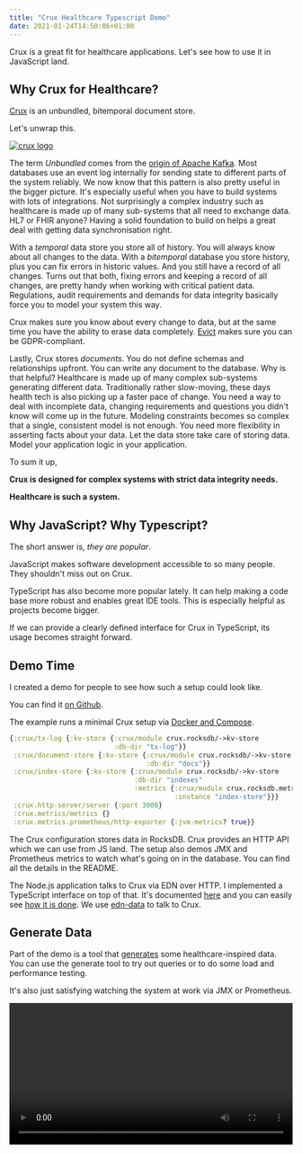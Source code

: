 ```yaml
---
title: "Crux Healthcare Typescript Demo"
date: 2021-01-24T14:50:06+01:00
---
```


Crux is a great fit for healthcare applications. Let's see how to use it in JavaScript land.<!--more-->


## Why Crux for Healthcare?

[Crux](https://opencrux.com/main/index.html) is an unbundled, bitemporal document store.

Let's unwrap this.

[![crux logo](https://raw.githubusercontent.com/juxt/crux/master/docs/reference/modules/ROOT/images/crux-logo-banner.svg)](https://opencrux.com/main/index.html)

The term *Unbundled* comes from the [origin of Apache Kafka](https://martin.kleppmann.com/2015/03/04/turning-the-database-inside-out.html). Most databases use an event log internally for sending state to different parts of the system reliably. We now know that this pattern is also pretty useful in the bigger picture. It's especially useful when you have to build systems with lots of integrations. Not surprisingly a complex industry such as healthcare is made up of many sub-systems that all need to exchange data. HL7 or FHIR anyone? Having a solid foundation to build on helps a great deal with getting data synchronisation right.

With a *temporal* data store you store all of history. You will always know about all changes to the data.
With a *bitemporal* database you store history, plus you can fix errors in historic values. And you still have a record of all changes.
Turns out that both, fixing errors and keeping a record of all changes, are pretty handy when working with critical patient data.
Regulations, audit requirements and demands for data integrity basically force you to model your system this way.

Crux makes sure you know about every change to data, but at the same time you have the ability to erase data completely. [Evict](https://opencrux.com/reference/20.09-1.12.1/transactions.html#evict) makes sure you can be GDPR-compliant.

Lastly, Crux stores *documents*. You do not define schemas and relationships upfront. You can write any document to the database.
Why is that helpful? Healthcare is made up of many complex sub-systems generating different data. Traditionally rather slow-moving, these days health tech is also picking up a faster pace of change.
You need a way to deal with incomplete data, changing requirements and questions you didn't know will come up in the future.
Modeling constraints becomes so complex that a single, consistent model is not enough. You need more flexibility in asserting facts about your data.
Let the data store take care of storing data. Model your application logic in your application.

To sum it up,

**Crux is designed for complex systems with strict data integrity needs.**

**Healthcare is such a system.**


## Why JavaScript? Why Typescript?

The short answer is, *they are popular*.

JavaScript makes software development accessible to so many people. They shouldn't miss out on Crux.

TypeScript has also become more popular lately. It can help making a code base more robust and enables great IDE tools. This is especially helpful as projects become bigger.

If we can provide a clearly defined interface for Crux in TypeScript, its usage becomes straight forward.


## Demo Time

I created a demo for people to see how such a setup could look like.

You can find it [on Github](https://github.com/jorinvo/crux-typescript-healthcare-demo/).

The example runs a minimal Crux setup via [Docker and Compose](https://docs.docker.com/compose/).

```clojure
{:crux/tx-log {:kv-store {:crux/module crux.rocksdb/->kv-store
                          :db-dir "tx-log"}}
 :crux/document-store {:kv-store {:crux/module crux.rocksdb/->kv-store
                                  :db-dir "docs"}}
 :crux/index-store {:kv-store {:crux/module crux.rocksdb/->kv-store
                               :db-dir "indexes"
                               :metrics {:crux/module crux.rocksdb.metrics/->metrics
                                         :instance "index-store"}}}
 :crux.http-server/server {:port 3000}
 :crux.metrics/metrics {}
 :crux.metrics.prometheus/http-exporter {:jvm-metrics? true}}
 ```

The Crux configuration stores data in RocksDB. Crux provides an HTTP API which we can use from JS land. The setup also demos JMX and Prometheus metrics to watch what's going on in the database. You can find all the details in the README.

The Node.js application talks to Crux via EDN over HTTP. I implemented a TypeScript interface on top of that. It's documented [here](https://github.com/jorinvo/crux-typescript-healthcare-demo#api-overview) and you can easily see [how it is done](https://github.com/jorinvo/crux-typescript-healthcare-demo/blob/master/client/src/crux/index.ts). We use [edn-data](https://github.com/jorinvo/edn-data) to talk to Crux.


## Generate Data

Part of the demo is a tool that [generates](https://github.com/jorinvo/crux-typescript-healthcare-demo#data-generator) some healthcare-inspired data. You can use the generate tool to try out queries or to do some load and performance testing.

It's also just satisfying watching the system at work via JMX or Prometheus.

<video autoplay="true" loop="true" src="/videos/crux-demo-jmx.mp4" width="100%" />

And here are some examples of the kind of random data generated.


```js
{
  'crux.db/id': { tag: 'uuid', val: 'b09e0f2c-542d-4f32-8827-4ae3437e0c8e' },
  caseId: { tag: 'uuid', val: 'b09e0f2c-542d-4f32-8827-4ae3437e0c8e' },
  caseDepartmentId: 'finance_department',
  casePatientId: { tag: 'uuid', val: '61f3e1eb-69c0-4109-86e5-b0dbfebc09f3' },
  auditUserId: { tag: 'uuid', val: '1e43642a-77e3-41c0-9c03-eeca300e99f3' }
}

{
  'crux.db/id': { tag: 'uuid', val: '61f3e1eb-69c0-4109-86e5-b0dbfebc09f3' },
  patientId: { tag: 'uuid', val: '61f3e1eb-69c0-4109-86e5-b0dbfebc09f3' },
  patientFirstName: 'Josie',
  patientLastName: 'Powlowski',
  patientBirthday: 2019-06-20T16:35:30.834Z,
  auditUserId: { tag: 'uuid', val: '7f9dfb14-4058-48b7-bd22-6247f6011fae' }
}

{
  'crux.db/id': { tag: 'uuid', val: 'fe22eacc-9caa-43d9-aa60-5638af63be97' },
  userId: { tag: 'uuid', val: 'fe22eacc-9caa-43d9-aa60-5638af63be97' },
  userFirstName: 'Rossie',
  userLastName: 'Blanda',
  userUsername: 'Rossie82',
  userEmail: 'Rossie_Blanda@yahoo.com',
  auditIntegration: 'ldap'
}
```


## Event Log

[Another demo script](https://github.com/jorinvo/crux-typescript-healthcare-demo/#follow-the-event-log) show how to follow Crux's event log and how to process each transaction at least once.

The program stores its cursor to know what has been processed in Crux itself.

The *follower* pattern is super useful to build any kind of external integrations. It's also useful to decouple internal logic such as sending out emails or keeping caches and search indices updated.


## Query Crux in the REPL

Node.js has a CLI that allows you executing code interactively.

You can also build a customized REPL for your application, that knows about your application context.

The demo [contains a custom REPL](https://github.com/jorinvo/crux-typescript-healthcare-demo#javascript-repl) to interact with Crux and shows how to extend such a REPL further.

![REPL demo screenshot](/images/crux-repl-demo.png)


----


I am happy if you give the demo a try! Play around with Crux. Think about the possibilities of bitemporal data and event logs.

Curious to hear your thoughts. Happy to chat more about this on [Twitter](https://twitter.com/jorinvo).
